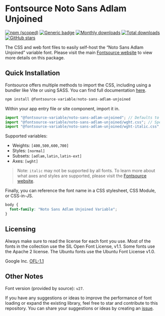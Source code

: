 # Fontsource Noto Sans Adlam Unjoined

[![npm (scoped)](https://img.shields.io/npm/v/@fontsource-variable/noto-sans-adlam-unjoined?color=brightgreen)](https://www.npmjs.com/package/@fontsource-variable/noto-sans-adlam-unjoined) [![Generic badge](https://img.shields.io/badge/fontsource-passing-brightgreen)](https://github.com/fontsource/fontsource) [![Monthly downloads](https://badgen.net/npm/dm/@fontsource-variable/noto-sans-adlam-unjoined)](https://github.com/fontsource/fontsource) [![Total downloads](https://badgen.net/npm/dt/@fontsource-variable/noto-sans-adlam-unjoined)](https://github.com/fontsource/fontsource) [![GitHub stars](https://img.shields.io/github/stars/fontsource/fontsource.svg?style=social&label=Star)](https://github.com/fontsource/fontsource/stargazers)

The CSS and web font files to easily self-host the “Noto Sans Adlam Unjoined” variable font. Please visit the main [Fontsource website](https://fontsource.org/fonts/noto-sans-adlam-unjoined) to view more details on this package.

## Quick Installation

Fontsource offers multiple methods to import the CSS, including using a bundler like Vite or using SASS. You can find full documentation [here](https://fontsource.org/docs/getting-started/introduction).

```javascript
npm install @fontsource-variable/noto-sans-adlam-unjoined
```

Within your app entry file or site component, import it in.

```javascript
import "@fontsource-variable/noto-sans-adlam-unjoined"; // Defaults to wght axis
import "@fontsource-variable/noto-sans-adlam-unjoined/wght.css"; // Specify axis
import "@fontsource-variable/noto-sans-adlam-unjoined/wght-italic.css"; // Specify axis and style
```

Supported variables:
- Weights: `[400,500,600,700]`
- Styles: `[normal]`
- Subsets: `[adlam,latin,latin-ext]`
- Axes: `[wght]`

> Note: `italic` may not be supported by all fonts. To learn more about what axes and styles are supported, please visit the [Fontsource website](https://fontsource.org/fonts/noto-sans-adlam-unjoined).

Finally, you can reference the font name in a CSS stylesheet, CSS Module, or CSS-in-JS.

```css
body {
  font-family: "Noto Sans Adlam Unjoined Variable";
}
```

## Licensing
Always make sure to read the license for each font you use. Most of the fonts in the collection use the SIL Open Font License, v1.1. Some fonts use the Apache 2 license. The Ubuntu fonts use the Ubuntu Font License v1.0.

Google Inc.
[OFL-1.1](http://scripts.sil.org/OFL)

## Other Notes
Font version (provided by source): `v27`.

If you have any suggestions or ideas to improve the performance of font loading or expand the existing library, feel free to star and contribute to this repository. You can share your suggestions or ideas by creating an [issue](https://github.com/fontsource/fontsource/issues).